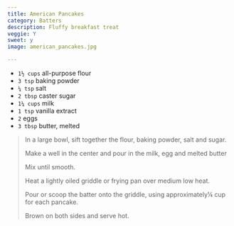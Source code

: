 ```yaml
---
title: American Pancakes
category: Batters
description: Fluffy breakfast treat
veggie: Y
sweet: y
image: american_pancakes.jpg

--- 
```

* `1½ cups` all-purpose flour
* `3 tsp` baking powder
* `¼ tsp` salt
* `2 tbsp` caster sugar
* `1¼ cups` milk
* `1 tsp` vanilla extract
* `2` eggs
* `3 tbsp` butter, melted
 
> In a large bowl, sift together the flour, baking powder, salt and sugar.
>
> Make a well in the center and pour in the milk, egg and melted butter
>
> Mix until smooth.
>
> Heat a lightly oiled griddle or frying pan over medium low heat.
>
> Pour or scoop the batter onto the griddle, using approximately¼ cup for each pancake.
>
> Brown on both sides and serve hot.
